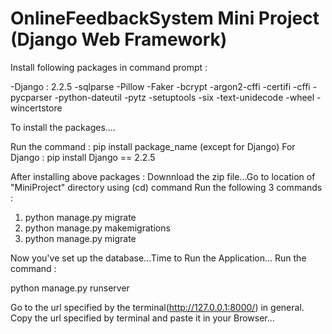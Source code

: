 # OnlineFeedbackSystem Mini Project (Django Web Framework)
Install following  packages in command prompt :

-Django : 2.2.5
-sqlparse
-Pillow
-Faker
-bcrypt
-argon2-cffi
-certifi
-cffi
-pycparser
-python-dateutil
-pytz
-setuptools
-six
-text-unidecode
-wheel
-wincertstore

To install the packages....

Run the command :  pip install package_name (except for Django)
For Django : pip install Django == 2.2.5

After installing above packages : Downnload the zip file...Go to location of "MiniProject" directory using (cd) command
Run the following 3 commands :

1)  python manage.py migrate
2)  python manage.py makemigrations
3)  python manage.py migrate

Now you've set up the database...Time to Run the Application...
Run the command :

python manage.py runserver

Go to the url specified by the terminal(http://127.0.0.1:8000/) in general.
Copy the url specified by terminal and paste it in your Browser...
